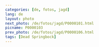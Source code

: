 ```yaml
---
categories: [de, fotos, jagd]
lang: de
layout: photo
next_photo: /de/fotos/jagd/P0000101.html
picname: P0000103
prev_photo: /de/fotos/jagd/P0000106.html
tags: [Dead Springbock]
---
```

